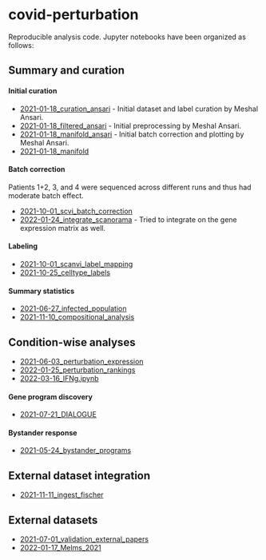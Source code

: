 [base_url]: https://nbviewer.org/github/theislab/covid-perturbation/blob/main/

# covid-perturbation

Reproducible analysis code. Jupyter notebooks have been organized as follows:


## Summary and curation

#### Initial curation
* [2021-01-18_curation_ansari](https://nbviewer.org/github/theislab/covid-perturbation/blob/main/2021-01-18_curation_ansari.ipynb) - Initial dataset and label curation by Meshal Ansari.
* [2021-01-18_filtered_ansari](https://nbviewer.org/github/theislab/covid-perturbation/blob/main/2021-01-18_filtered_ansari.ipynb) - Initial preprocessing by Meshal Ansari.
* [2021-01-18_manifold_ansari](https://nbviewer.org/github/theislab/covid-perturbation/blob/main/2021-01-18_manifold_ansari.ipynb) - Initial batch correction and plotting by Meshal Ansari.
* [2021-01-18_manifold](https://nbviewer.org/github/theislab/covid-perturbation/blob/main/2021-01-18_manifold.ipynb)

#### Batch correction
Patients 1+2, 3, and 4 were sequenced across different runs and thus had moderate batch effect.
* [2021-10-01_scvi_batch_correction]()
* [2022-01-24_integrate_scanorama]() - Tried to integrate on the gene expression matrix as well.

#### Labeling
* [2021-10-01_scanvi_label_mapping]()
* [2021-10-25_celltype_labels]()

#### Summary statistics
* [2021-06-27_infected_population]()
* [2021-11-10_compositional_analysis]()


## Condition-wise analyses

* [2021-06-03_perturbation_expression]()
* [2022-01-25_perturbation_rankings]()
* [2022-03-16_IFNg.ipynb]()

#### Gene program discovery
* [2021-07-21_DIALOGUE]()

#### Bystander response
* [2021-05-24_bystander_programs]()


## External dataset integration
* [2021-11-11_ingest_fischer]()

## External datasets
* [2021-07-01_validation_external_papers]()
* [2022-01-17_Melms_2021](https://nbviewer.org/github/theislab/covid-perturbation/blob/main/melms2021/2022-01-17_Melms_2021.ipynb)